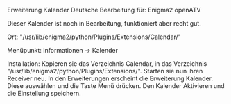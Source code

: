 Erweiterung Kalender
Deutsche Bearbeitung für: Enigma2 openATV

Dieser Kalender ist noch in Bearbeitung, funktioniert aber recht gut.

Ort: "/usr/lib/enigma2/python/Plugins/Extensions/Calendar/"

Menüpunkt: Informationen -> Kalender

Installation:
Kopieren sie das Verzeichnis Calendar, in das Verzeichnis "/usr/lib/enigma2/python/Plugins/Extensions/".
Starten sie nun ihren Receiver neu.
In den Erweiterungen erscheint die Erweiterung Kalender.
Diese auswählen und die Taste Menü drücken.
Den Kalender Aktivieren und die Einstellung speichern.